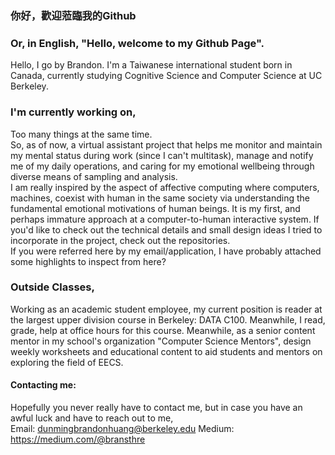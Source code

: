 ### 你好，歡迎蒞臨我的Github
### Or, in English, "Hello, welcome to my Github Page".  
Hello, I go by Brandon. I'm a Taiwanese international student born in Canada, currently studying Cognitive Science and Computer Science at UC Berkeley.

### I'm currently working on,
Too many things at the same time.\
So, as of now, a virtual assistant project that helps me monitor and maintain my mental status during work (since I can't multitask), manage and notify me of my daily operations, and caring for my emotional wellbeing through diverse means of sampling and analysis.  
I am really inspired by the aspect of affective computing where computers, machines, coexist with human in the same society via understanding the fundamental emotional motivations of human beings. It is my first, and perhaps immature approach at a computer-to-human interactive system.
If you'd like to check out the technical details and small design ideas I tried to incorporate in the project, check out the repositories.\
If you were referred here by my email/application, I have probably attached some highlights to inspect from here?

### Outside Classes,
Working as an academic student employee, my current position is reader at the largest upper division course in Berkeley: DATA C100. Meanwhile, I read, grade, help at office hours for this course. Meanwhile, as a senior content mentor in my school's organization "Computer Science Mentors", design weekly worksheets and educational content to aid students and mentors on exploring the field of EECS.

#### Contacting me:
Hopefully you never really have to contact me, but in case you have an awful luck and have to reach out to me,\
Email: dunmingbrandonhuang@berkeley.edu
Medium: https://medium.com/@bransthre

<!--
**Bransthre/Bransthre** is a ✨ _special_ ✨ repository because its `README.md` (this file) appears on your GitHub profile.

Here are some ideas to get you started:

- 🔭 I’m currently working on ...
- 🌱 I’m currently learning ...
- 👯 I’m looking to collaborate on ...
- 🤔 I’m looking for help with ...
- 💬 Ask me about ...
- 📫 How to reach me: ...
- 😄 Pronouns: ...
- ⚡ Fun fact: ...
-->
